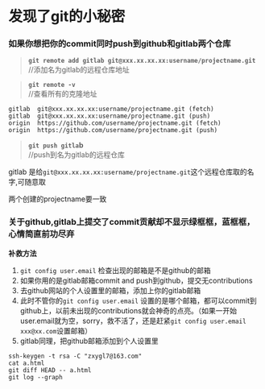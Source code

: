 # 发现了git的小秘密
### 如果你想把你的commit同时push到github和gitlab两个仓库

> **`git remote add gitlab git@xxx.xx.xx.xx:username/projectname.git`**   
//添加名为gitlab的远程仓库地址

> **`git remote -v`**  
//查看所有的克隆地址
```
gitlab  git@xxx.xx.xx.xx:username/projectname.git (fetch)
gitlab  git@xxx.xx.xx.xx:username/projectname.git (push)
origin  https://github.com/username/projectname.git (fetch)
origin  https://github.com/username/projectname.git (push)
```

> **`git push gitla`b**    
//push到名为gitlab的远程仓库

gitlab 是给`git@xxx.xx.xx.xx:username/projectname.git`这个远程仓库取的名字,可随意取

两个创建的projectname要一致


### 关于github,gitlab上提交了commit贡献却不显示绿框框，蓝框框，心情简直前功尽弃

**补救方法**
1. `git config user.email` 检查出现的邮箱是不是github的邮箱
1. 如果你用的是gitlab邮箱commit and push到github，提交无contributions
1. 去github网站的个人设置里的邮箱，添加上你的gitlab邮箱
1. 此时不管你的`git config user.email` 设置的是哪个邮箱，都可以commit到github上，以前未出现的contributions就会神奇的点亮。（如果一开始user.email就为空，sorry，救不活了，还是赶紧`git config user.email xxx@xx.com`设置邮箱）
1. gitlab同理，把github邮箱添加到个人设置里


```
ssh-keygen -t rsa -C "zxygl7@163.com"
cat a.html
git diff HEAD -- a.html
git log --graph
```